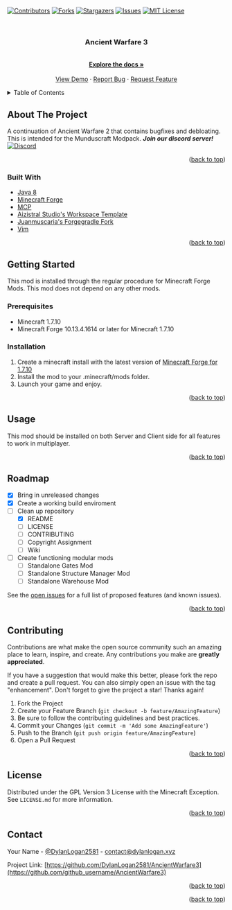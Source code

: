 <div id="top"></div>

[![Contributors][contributors-shield]][contributors-url]
[![Forks][forks-shield]][forks-url]
[![Stargazers][stars-shield]][stars-url]
[![Issues][issues-shield]][issues-url]
[![MIT License][license-shield]][license-url]

<!-- PROJECT LOGO -->
<br />
<div align="center">
  <a href="https://github.com/DylanLogan2581/AncientWarfare3">
  </a>

<h3 align="center">Ancient Warfare 3</h3>

  <p align="center">
    <br />
    <a href="https://github.com/DylanLogan2581/AncientWarfare3"><strong>Explore the docs »</strong></a>
    <br />
    <br />
    <a href="https://github.com/DylanLogan2581/AncientWarfare3">View Demo</a>
    ·
    <a href="https://github.com/DylanLogan2581/AncientWarfare3/issues">Report Bug</a>
    ·
    <a href="https://github.com/DylanLogan2581/AncientWarfare3/issues">Request Feature</a>
  </p>
</div>



<!-- TABLE OF CONTENTS -->
<details>
  <summary>Table of Contents</summary>
  <ol>
    <li>
      <a href="#about-the-project">About The Project</a>
      <ul>
        <li><a href="#built-with">Built With</a></li>
      </ul>
    </li>
    <li>
      <a href="#getting-started">Getting Started</a>
      <ul>
        <li><a href="#prerequisites">Prerequisites</a></li>
        <li><a href="#installation">Installation</a></li>
      </ul>
    </li>
    <li><a href="#usage">Usage</a></li>
    <li><a href="#roadmap">Roadmap</a></li>
    <li><a href="#contributing">Contributing</a></li>
    <li><a href="#license">License</a></li>
    <li><a href="#contact">Contact</a></li>
    <li><a href="#acknowledgments">Acknowledgments</a></li>
  </ol>
</details>



<!-- ABOUT THE PROJECT -->
## About The Project

A continuation of Ancient Warfare 2 that contains bugfixes and debloating. This is intended for the Munduscraft Modpack.
***Join our discord server!***
[![Discord](https://img.shields.io/badge/Discord-gray?style=social&logo=discord&link=https://discord.gg/fSH22pgFeX)](https://discord.gg/fSH22pgFeX)


<p align="right">(<a href="#top">back to top</a>)</p>



### Built With

* [Java 8](https://www.oracle.com/java/)
* [Minecraft Forge](https://forums.minecraftforge.net/)
* [MCP](https://forums.minecraftforge.net/)
* [Aizistral Studio's Workspace Template](https://github.com/Aizistral-Studios/ForgeWorkspaceSetup)
* [Juanmuscaria's Forgegradle Fork](https://github.com/juanmuscaria/ForgeGradle)
* [Vim](https://github.com/vim/vim)

<p align="right">(<a href="#top">back to top</a>)</p>



<!-- GETTING STARTED -->
## Getting Started

This mod is installed through the regular procedure for Minecraft Forge Mods.
This mod does not depend on any other mods.

### Prerequisites

* Minecraft 1.7.10
* Minecraft Forge 10.13.4.1614 or later for Minecraft 1.7.10

### Installation

1. Create a minecraft install with the latest version of [Minecraft Forge for 1.7.10](https://files.minecraftforge.net/net/minecraftforge/forge/index_1.7.10.html)
2. Install the mod to your .minecraft/mods folder.
3. Launch your game and enjoy.

<p align="right">(<a href="#top">back to top</a>)</p>



<!-- USAGE EXAMPLES -->
## Usage

This mod should be installed on both Server and Client side for all features to
work in multiplayer.

<p align="right">(<a href="#top">back to top</a>)</p>



<!-- ROADMAP -->
## Roadmap

- [x] Bring in unreleased changes
- [x] Create a working build enviroment
- [ ] Clean up repository
    - [x] README
    - [ ] LICENSE
    - [ ] CONTRIBUTING
    - [ ] Copyright Assignment
    - [ ] Wiki
- [ ] Create functioning modular mods
	- [ ] Standalone Gates Mod
	- [ ] Standalone Structure Manager Mod
	- [ ] Standalone Warehouse Mod

See the [open issues](https://github.com/DylanLogan2581/AncientWarfare3/issues) 
for a full list of proposed features (and known issues).

<p align="right">(<a href="#top">back to top</a>)</p>



<!-- CONTRIBUTING -->
## Contributing

Contributions are what make the open source community such an amazing place to
learn, inspire, and create. Any contributions you make are **greatly appreciated**.

If you have a suggestion that would make this better, please fork the repo and
create a pull request. You can also simply open an issue with the tag
"enhancement". Don't forget to give the project a star! Thanks again!

1. Fork the Project
2. Create your Feature Branch (`git checkout -b feature/AmazingFeature`)
3. Be sure to follow the contributing guidelines and best practices.
4. Commit your Changes (`git commit -m 'Add some AmazingFeature'`)
5. Push to the Branch (`git push origin feature/AmazingFeature`)
6. Open a Pull Request

<p align="right">(<a href="#top">back to top</a>)</p>



<!-- LICENSE -->
## License

Distributed under the GPL Version 3 License with the Minecraft Exception. See `LICENSE.md` for more information.

<p align="right">(<a href="#top">back to top</a>)</p>



<!-- CONTACT -->
## Contact

Your Name - [@DylanLogan2581](https://twitter.com/DylanLogan2581) - contact@dylanlogan.xyz

Project Link: [https://github.com/DylanLogan2581/AncientWarfare3](https://github.com/github_username/AncientWarfare3)

<p align="right">(<a href="#top">back to top</a>)</p>



<!-- ACKNOWLEDGMENTS -->

<p align="right">(<a href="#top">back to top</a>)</p>



<!-- MARKDOWN LINKS & IMAGES -->
<!-- https://www.markdownguide.org/basic-syntax/#reference-style-links -->
[contributors-shield]: https://img.shields.io/github/contributors/DylanLogan2581/AncientWarfare3.svg?style=for-the-badge
[contributors-url]: https://github.com/DylanLogan2581/AncientWarfare3/graphs/contributors
[forks-shield]: https://img.shields.io/github/forks/DylanLogan2581/AncientWarfare3.svg?style=for-the-badge
[forks-url]: https://github.com/DylanLogan2581/AncientWarfare3/network/members
[stars-shield]: https://img.shields.io/github/stars/DylanLogan2581/AncientWarfare3.svg?style=for-the-badge
[stars-url]: https://github.com/DylanLogan2581/AncientWarfare3/stargazers
[issues-shield]: https://img.shields.io/github/issues/DylanLogan2581/AncientWarfare3.svg?style=for-the-badge
[issues-url]: https://github.com/DylanLogan2581/AncientWarfare3/issues
[license-shield]: https://img.shields.io/github/license/DylanLogan2581/AncientWarfare3.svg?style=for-the-badge
[license-url]: https://github.com/DylanLogan2581/AncientWarfare3/blob/master/LICENSE.txt
[linkedin-shield]: https://img.shields.io/badge/-LinkedIn-black.svg?style=for-the-badge&logo=linkedin&colorB=555
[linkedin-url]: https://linkedin.com/in/dylan-logan
